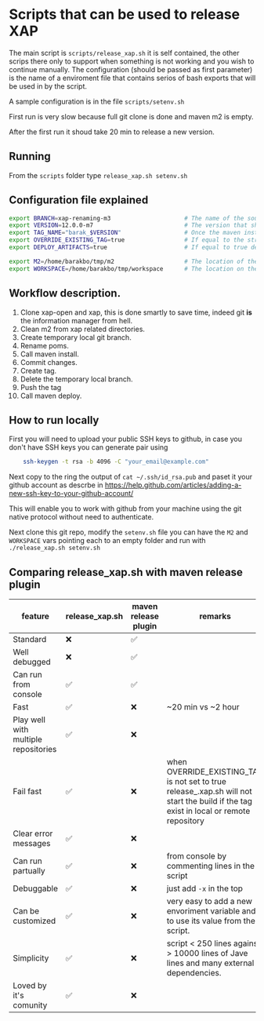 # Scripts that can be used to release XAP

The main script is `scripts/release_xap.sh` it is self contained, the other scrips there only to support when something is not working and you wish to continue manually.
The configuration (should be passed as first parameter) is the name of a enviroment file that contains serios of bash exports that will be used in by the script. 

A sample configuration is in the file `scripts/setenv.sh`

First run is very slow because full git clone is done and maven m2 is empty.

After the first run it shoud take 20 min to release a new version.

## Running

From the `scripts` folder type `release_xap.sh setenv.sh`

## Configuration file explained

```bash
export BRANCH=xap-renaming-m3                     # The name of the source branch (where should we start from)
export VERSION=12.0.0-m7                          # The version that should be in the release poms.
export TAG_NAME="barak_$VERSION"                  # Once the maven install pass a tag is created and pushed for this source, this is the name of the tag.
export OVERRIDE_EXISTING_TAG=true                 # If equal to the string true, $TAG_NAME will be modified if already exists.
export DEPLOY_ARTIFACTS=true                      # If equal to true deply maven artifacts to s3 (provided that the setting in .m2 is configured)

export M2=/home/barakbo/tmp/m2                    # The location of the m2 maven, the script will delete some of the folder in this location it is best to use a dedicated folder for this script.
export WORKSPACE=/home/barakbo/tmp/workspace      # The location on the disk that the script will checkout the sources.

```

## Workflow description.

1. Clone xap-open and xap, this is done smartly to save time, indeed git **is** the information manager from hell.
2. Clean m2 from xap related directories.
3. Create temporary local git branch.
4. Rename poms.
5. Call maven install.
6. Commit changes.
7. Create tag.
8. Delete the temporary local branch.
9. Push the tag
10. Call maven deploy.

## How to run locally

First you will need to upload your public SSH keys to github, in case you don't have SSH keys you can generate pair using

```bash
	ssh-keygen -t rsa -b 4096 -C "your_email@example.com"
```

Next copy to the ring the output of `cat ~/.ssh/id_rsa.pub` and paset it your github account as descrbe in
https://help.github.com/articles/adding-a-new-ssh-key-to-your-github-account/

This will enable you to work with github from your machine using the git native protocol without need to authenticate.

Next clone this git repo, modify the `setenv.sh` file you can have the `M2` and `WORKSPACE` vars pointing each to an empty folder
and run with `./release_xap.sh setenv.sh`


## Comparing release_xap.sh with maven release plugin

feature | release_xap.sh | maven release plugin | remarks
--- | --- | --- | ---
Standard | :x: | :white_check_mark: |
Well debugged | :x: | :white_check_mark: |
Can run from console | :white_check_mark: | :white_check_mark: |
Fast | :white_check_mark: | :x: | ~20 min vs ~2 hour
Play well with multiple repositories | :white_check_mark: | :x: |
Fail fast | :white_check_mark: | :x: | when OVERRIDE_EXISTING_TAG is not set to true release_.xap.sh will not start the build if the tag exist in local or remote repository
Clear error messages | :white_check_mark: | :x: | 
Can run partually | :white_check_mark: | :x: | from console by commenting lines in the script
Debuggable | :white_check_mark: | :x: | just add `-x` in the top
Can be customized | :white_check_mark: | :x: | very easy to add a new envoriment variable and to use its value from the script.
Simplicity | :white_check_mark: | :x: | script  < 250 lines against > 10000 lines of Jave lines and many external dependencies.
Loved by it's comunity | :white_check_mark: | :x:  | 


